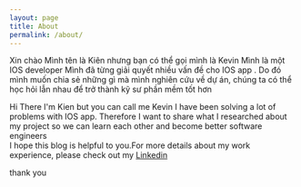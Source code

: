 ```yaml
---
layout: page
title: About
permalink: /about/
---
```


Xin chào 
Mình tên là Kiên nhưng bạn có thể gọi mình là Kevin 
Mình là một IOS developer 
Mình đã từng giải quyết nhiều vấn đề cho IOS app . Do đó mình muốn chia sẻ những gì mà mình nghiên cứu về dự án, chúng ta có thể học hỏi lẫn nhau để trở thành kỹ sư phần mềm tốt hơn 

Hi There 
I'm Kien but you can call me Kevin 
 I have been solving  a lot of problems with IOS app. Therefore I want to share what I researched about my project  so we can learn each other  and become better software  engineers  
 I hope this blog is helpful to you.For more details about my work experience, please check out my [Linkedin](https://www.linkedin.com/in/kien-pham-514274141/)

thank you 

